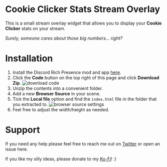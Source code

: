 # Cookie Clicker Stats Stream Overlay
This is a small stream overlay widget that allows you to display your **Cookie Clicker** stats on your stream.

*Surely, someone cares about those big numbers... right?*

# Installation
1. Install the Discord Rich Presence mod and app [here](https://github.com/angelolz1/CookieClickerRPC).
2. Click the **Code** button on the top right of this page and click **Download Zip**.
    ![download code](https://i.imgur.com/qgzHED8.png)
3. Unzip the contents into a convenient folder.
4. Add a new **Browser Source** in your scene.
5. Tick the **Local file** option and find the `index.html` file in the folder that you extracted to.
   ![browser source settings](https://i.imgur.com/M6X8xgm.png)
6. Feel free to adjust the width/height as needed.

# Support
If you need any help please feel free to reach me out on [Twitter](https://twitter.com/angelolz1) or open an issue here.

If you like my silly ideas, please donate to my [Ko-Fi](https://ko-fi.com/angelolz)! :)